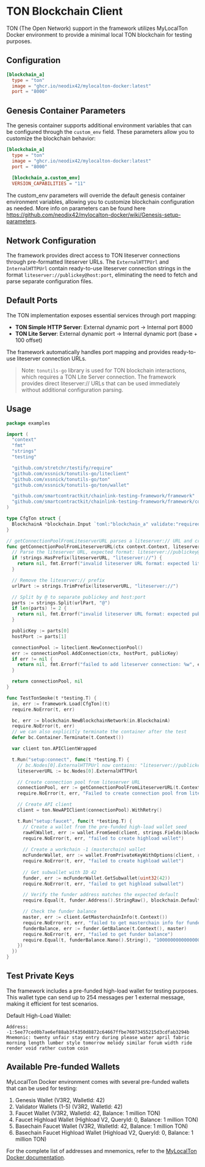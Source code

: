 # TON Blockchain Client

TON (The Open Network) support in the framework utilizes MyLocalTon Docker environment to provide a minimal local TON blockchain for testing purposes.

## Configuration

```toml
[blockchain_a]
  type = "ton"
  image = "ghcr.io/neodix42/mylocalton-docker:latest"
  port = "8000"
```

## Genesis Container Parameters

The genesis container supports additional environment variables that can be configured through the `custom_env` field. These parameters allow you to customize the blockchain behavior:

```toml
[blockchain_a]
  type = "ton"
  image = "ghcr.io/neodix42/mylocalton-docker:latest"
  port = "8000"
  
  [blockchain_a.custom_env]
  VERSION_CAPABILITIES = "11"
```

The custom_env parameters will override the default genesis container environment variables, allowing you to customize blockchain configuration as needed.
More info on parameters can be found here <https://github.com/neodix42/mylocalton-docker/wiki/Genesis-setup-parameters>.

## Network Configuration

The framework provides direct access to TON liteserver connections through pre-formatted liteserver URLs. The `ExternalHTTPUrl` and `InternalHTTPUrl` contain ready-to-use liteserver connection strings in the format `liteserver://publickey@host:port`, eliminating the need to fetch and parse separate configuration files.

## Default Ports

The TON implementation exposes essential services through port mapping:

* **TON Simple HTTP Server**: External dynamic port → Internal port 8000
* **TON Lite Server**: External dynamic port → Internal dynamic port (base + 100 offset)

The framework automatically handles port mapping and provides ready-to-use liteserver connection URLs.

> Note: `tonutils-go` library is used for TON blockchain interactions, which requires a TON Lite Server connection. The framework provides direct liteserver:// URLs that can be used immediately without additional configuration parsing.

## Usage

```go
package examples

import (
  "context"
  "fmt"
  "strings"
  "testing"

  "github.com/stretchr/testify/require"
  "github.com/xssnick/tonutils-go/liteclient"
  "github.com/xssnick/tonutils-go/ton"
  "github.com/xssnick/tonutils-go/ton/wallet"

  "github.com/smartcontractkit/chainlink-testing-framework/framework"
  "github.com/smartcontractkit/chainlink-testing-framework/framework/components/blockchain"
)

type CfgTon struct {
  BlockchainA *blockchain.Input `toml:"blockchain_a" validate:"required"`
}

// getConnectionPoolFromLiteserverURL parses a liteserver:// URL and creates a connection pool
func getConnectionPoolFromLiteserverURL(ctx context.Context, liteserverURL string) (*liteclient.ConnectionPool, error) {
  // Parse the liteserver URL, expected format: liteserver://publickey@host:port
  if !strings.HasPrefix(liteserverURL, "liteserver://") {
    return nil, fmt.Errorf("invalid liteserver URL format: expected liteserver:// prefix")
  }

  // Remove the liteserver:// prefix
  urlPart := strings.TrimPrefix(liteserverURL, "liteserver://")

  // Split by @ to separate publickey and host:port
  parts := strings.Split(urlPart, "@")
  if len(parts) != 2 {
    return nil, fmt.Errorf("invalid liteserver URL format: expected publickey@host:port")
  }

  publicKey := parts[0]
  hostPort := parts[1]

  connectionPool := liteclient.NewConnectionPool()
  err := connectionPool.AddConnection(ctx, hostPort, publicKey)
  if err != nil {
    return nil, fmt.Errorf("failed to add liteserver connection: %w", err)
  }

  return connectionPool, nil
}

func TestTonSmoke(t *testing.T) {
  in, err := framework.Load[CfgTon](t)
  require.NoError(t, err)

  bc, err := blockchain.NewBlockchainNetwork(in.BlockchainA)
  require.NoError(t, err)
  // we can also explicitly terminate the container after the test
  defer bc.Container.Terminate(t.Context())

  var client ton.APIClientWrapped

  t.Run("setup:connect", func(t *testing.T) {
    // bc.Nodes[0].ExternalHTTPUrl now contains: "liteserver://publickey@host:port"
    liteserverURL := bc.Nodes[0].ExternalHTTPUrl

    // Create connection pool from liteserver URL
    connectionPool, err := getConnectionPoolFromLiteserverURL(t.Context(), liteserverURL)
    require.NoError(t, err, "Failed to create connection pool from liteserver URL")

    // Create API client
    client = ton.NewAPIClient(connectionPool).WithRetry()

    t.Run("setup:faucet", func(t *testing.T) {
      // Create a wallet from the pre-funded high-load wallet seed
      rawHlWallet, err := wallet.FromSeed(client, strings.Fields(blockchain.DefaultTonHlWalletMnemonic), wallet.HighloadV2Verified)
      require.NoError(t, err, "failed to create highload wallet")
   
      // Create a workchain -1 (masterchain) wallet
      mcFunderWallet, err := wallet.FromPrivateKeyWithOptions(client, rawHlWallet.PrivateKey(), wallet.HighloadV2Verified, wallet.WithWorkchain(-1))
      require.NoError(t, err, "failed to create highload wallet")
   
      // Get subwallet with ID 42
      funder, err := mcFunderWallet.GetSubwallet(uint32(42))
      require.NoError(t, err, "failed to get highload subwallet")

      // Verify the funder address matches the expected default
      require.Equal(t, funder.Address().StringRaw(), blockchain.DefaultTonHlWalletAddress, "funder address mismatch")

      // Check the funder balance
      master, err := client.GetMasterchainInfo(t.Context())
      require.NoError(t, err, "failed to get masterchain info for funder balance check")
      funderBalance, err := funder.GetBalance(t.Context(), master)
      require.NoError(t, err, "failed to get funder balance")
      require.Equal(t, funderBalance.Nano().String(), "1000000000000000", "funder balance mismatch")
    })
  })
}
```

## Test Private Keys

The framework includes a pre-funded high-load wallet for testing purposes. This wallet type can send up to 254 messages per 1 external message, making it efficient for test scenarios.

Default High-Load Wallet:

```shell
Address: -1:5ee77ced0b7ae6ef88ab3f4350d8872c64667ffbe76073455215d3cdfab3294b
Mnemonic: twenty unfair stay entry during please water april fabric morning length lumber style tomorrow melody similar forum width ride render void rather custom coin
```

## Available Pre-funded Wallets

MyLocalTon Docker environment comes with several pre-funded wallets that can be used for testing:

1. Genesis Wallet (V3R2, WalletId: 42)
2. Validator Wallets (1-5) (V3R2, WalletId: 42)
3. Faucet Wallet (V3R2, WalletId: 42, Balance: 1 million TON)
4. Faucet Highload Wallet (Highload V2, QueryId: 0, Balance: 1 million TON)
5. Basechain Faucet Wallet (V3R2, WalletId: 42, Balance: 1 million TON)
6. Basechain Faucet Highload Wallet (Highload V2, QueryId: 0, Balance: 1 million TON)

For the complete list of addresses and mnemonics, refer to the [MyLocalTon Docker documentation](https://github.com/neodix42/mylocalton-docker).
